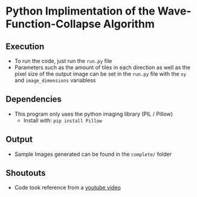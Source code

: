 # Python Implimentation of the Wave-Function-Collapse Algorithm

## Execution
 - To run the code, just run the `run.py` file
 - Parameters such as the amount of tiles in each direction as well as the pixel size of the output image can be set in the `run.py` file with the `xy` and `image_dimensions` variabless

## Dependencies
 - This program only uses the python imaging library (PIL / Pillow)
    - Install with: `pip install Pillow`

## Output
 - Sample Images generated can be found in the `complete/` folder

## Shoutouts
 - Code took reference from a [youtube video](https://www.youtube.com/watch?v=rI_y2GAlQFM)